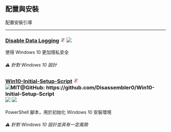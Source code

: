 ## 配置與安裝

配置安裝引導

---

### [Disable Data Logging](https://www.reddit.com/r/Windows10/comments/3f38ed/guide_how_to_disable_data_logging_in_w10) ![](../assets/free.png) ![](../assets/united-states.png)

使得 Windows 10 更加隱私安全

###### ⚠ 針對 Windows 10 設計

### [Win10-Initial-Setup-Script](https://www.dasm.cz/clanek/jak-z-windows-10-udelat-desktopovy-system) ![](../assets/free.png) ![](../assets/open-source-icon.png "MIT@GitHub: https://github.com/Disassembler0/Win10-Initial-Setup-Script") ![](../assets/united-states.png) ![](../assets/command-line.png)

PowerShell 腳本，用於初始化 Windows 10 安裝環境

###### ⚠ 針對 Windows 10 設計並具有一定風險



